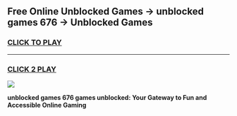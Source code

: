 
## Free Online Unblocked Games → unblocked games 676 → Unblocked Games
<h3>
<a href="https://premium.freeplayer.one?title=unblocked_games_676&ref=21F">CLICK TO PLAY</a></h3>
<hr>

<h3>
<a href="https://premium.freeplayer.one?title=unblocked_games_676&ref=21F">CLICK 2 PLAY</a>
  
</h3>

<a href="https://premium.freeplayer.one?title=unblocked_games_676&ref=21F/"><img src="https://clearcache.store/games.png"></a>


**unblocked games 676 games unblocked: Your Gateway to Fun and Accessible Online Gaming**
